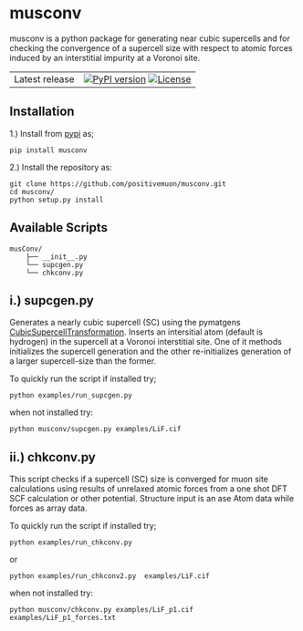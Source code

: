 # musconv

musconv is a python package for generating near cubic supercells and for checking the convergence of a supercell size with respect to atomic forces induced by an interstitial impurity at a Voronoi site.

|     | |
|-----|----------------------------------------------------------------------------|
|Latest release| [![PyPI version](https://badge.fury.io/py/musConv.svg)](https://badge.fury.io/py/musConv) [![License](https://img.shields.io/github/license/positivemuon/musConv.svg)](https://pypi.org/project/musConv/) |

## Installation
1.) Install from [pypi](https://pypi.org/project/musconv/0.0.2/) as;

```pip install musconv```


2.) Install the repository as:

```
git clone https://github.com/positivemuon/musconv.git
cd musconv/
python setup.py install
```



## Available Scripts
```
musConv/
    ├── __init__.py
    └── supcgen.py
    └── chkconv.py
```

## i.) supcgen.py

Generates a nearly cubic supercell (SC) using the pymatgens [CubicSupercellTransformation](https://pymatgen.org/pymatgen.transformations.advanced_transformations.html). Inserts an intersitial atom (default is hydrogen) in the supercell
at a Voronoi interstitial site. One of it methods initializes the  supercell generation and the other re-initializes generation of a
larger supercell-size than the former.

To quickly run the script if installed try;

 ```python examples/run_supcgen.py```

when not installed try:

```python musconv/supcgen.py examples/LiF.cif```


## ii.) chkconv.py

This script checks if a supercell (SC) size is converged for muon site calculations
using results of unrelaxed atomic forces from a one shot DFT SCF calculation
or other potential. Structure input is an ase Atom data while forces as array data.

To quickly run the script if installed try;

```python examples/run_chkconv.py```

or

```python examples/run_chkconv2.py  examples/LiF.cif```

when not installed try:

```python musconv/chkconv.py examples/LiF_p1.cif examples/LiF_p1_forces.txt```
